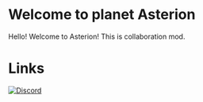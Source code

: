 # Welcome to planet Asterion
Hello! Welcome to Asterion!
This is collaboration mod.

# Links
[![Discord](https://img.shields.io/discord/1278276676811358238?style=for-the-badge&color=ff9199&logo=discord&label=Asterion%20Server)](https://discord.gg/PcTnJ96mwf)
